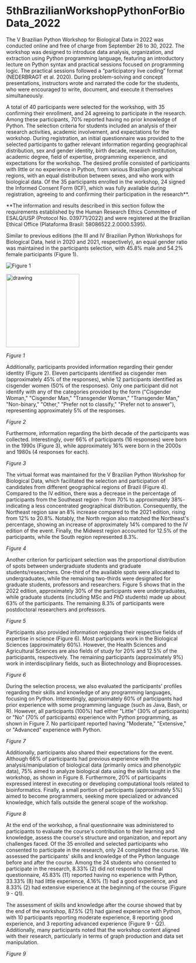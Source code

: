 # 5thBrazilianWorkshopPythonForBioData_2022

The V Brazilian Python Workshop for Biological Data in 2022 was conducted online and free of charge from September 26 to 30, 2022. The workshop was designed to introduce data analysis, organization, and extraction using Python programming language, featuring an introductory lecture on Python syntax and practical sessions focused on programming logic. The practical sessions followed a “participatory live coding” format (NEDERBRAGT et al. 2020). During problem-solving and concept presentations, instructors wrote and narrated the code for the students, who were encouraged to write, document, and execute it themselves simultaneously.

A total of  40 participants were selected for the workshop, with 35 confirming their enrollment, and 24 agreeing to participate in the research. Among these participants, 70% reported having no prior knowledge of Python. The selection criteria for students included an analysis of their research activities, academic involvement, and expectations for the workshop.
During registration, an initial questionnaire was provided to the selected participants to gather relevant information regarding geographical distribution, sex and gender identity, birth decade, research institution, academic degree, field of expertise, programming experience, and expectations for the workshop. The desired profile consisted of participants with little or no experience in Python, from various Brazilian geographical regions, with an equal distribution between sexes, and who work with biological data. Of the 35 participants enrolled in the workshop, 24 signed the Informed Consent Form (ICF), which was fully available during registration, agreeing to and confirming their participation in the research**.

**The information and results described in this section follow the requirements established by the Human Research Ethics Committee of ESALQ/USP (Protocol No. 039771/2022) and were registered at the Brazilian Ethical Office (Plataforma Brasil: 58086522.2.0000.5395).

Similar to previous editions (the III and IV Brazilian Python Workshops for Biological Data, held in 2020 and 2021, respectively), an equal gender ratio was maintained in the participants selection, with 45.8% male and 54.2% female participants (Figure 1).

![Figure 1](https://github.com/brazilpythonws/wpbd_update_2021_2022/blob/f62a3d41c06487d7a7ac3280135f649184df79fd/5th_Edition_WPDB_2022/Charts/Fig1.%20Gender.jpg)


<img src="https://github.com/brazilpythonws/wpbd_update_2021_2022/blob/f62a3d41c06487d7a7ac3280135f649184df79fd/5th_Edition_WPDB_2022/Charts/Fig1.%20Gender.jpg" alt="drawing" width="200"/>

*Figure 1*


Additionally, participants provided information regarding their gender identity (Figure 2). Eleven participants identified as cisgender men (approximately 45% of the responses), while 12 participants identified as cisgender women (50% of the responses). Only one participant did not identify with any of the categories provided by the form ("Cisgender Woman," "Cisgender Man," "Transgender Woman," "Transgender Man," "Non-binary," "Other," "Prefer not to classify," "Prefer not to answer"), representing approximately 5% of the responses.

*Figure 2*

Furthermore, information regarding the birth decade of the participants was collected. Interestingly, over 66% of participants (16 responses) were born in the 1990s (Figure 3), while approximately 16% were born in the 2000s and 1980s (4 responses for each).

*Figure 3*

The virtual format was maintained for the V Brazilian Python Workshop for Biological Data, which facilitated the selection and participation of candidates from different geographical regions of Brazil (Figure 4). Compared to the IV edition, there was a decrease in the percentage of participants from the Southeast region - from 70% to approximately 38%- indicating a less concentrated geographical distribution. Consequently, the Northeast region saw an 8% increase compared to the 2021 edition, rising from 12% to 20.8%. Notably, the North region also matched the Northeast's percentage, showing an increase of approximately 14% compared to the IV edition of the event. Finally, the Midwest region accounted for 12.5% of the participants, while the South region represented 8.3%.

*Figure 4*

Another criterion for participant selection was the proportional distribution of spots between undergraduate students and graduate students/researchers. One-third of the available spots were allocated to undergraduates, while the remaining two-thirds were designated for graduate students, professors and researchers. Figure 5 shows that in the 2022 edition, approximately 30% of the participants were undergraduates, while graduate students (including MSc and PhD students) made up about 63% of the participants. The remaining 8.3% of participants were postdoctoral researchers and professors.

*Figure 5*

Participants also provided information regarding their respective fields of expertise in science (Figure 6). Most participants work in the Biological Sciences (approximately 60%). However, the Health Sciences and Agricultural Sciences are also fields of study for 20% and 12.5% of the participants, respectively. The remaining participants (approximately 9%) work in interdisciplinary fields, such as Biotechnology and Bioprocesses.

*Figure 6*

During the selection process, we also evaluated the participants' profiles regarding their skills and knowledge of any programming languages, focusing on Python. Interestingly, approximately 60% of participants had prior experience with some programming language (such as Java, Bash, or R). However, all participants (100%) had either "Little" (30% of participants) or "No" (70% of participants) experience with Python programming, as shown in Figure 7. No participant reported having "Moderate," "Extensive," or "Advanced" experience with Python.

*Figure 7*

Additionally, participants also shared their expectations for the event. Although 66% of participants had previous experience with the analysis/manipulation of biological data (primarily omics and phenotypic data), 75% aimed to analyze biological data using the skills taught in the workshop, as shown in Figure 8. Furthermore, 20% of participants expressed interest in executing or developing computational tools related to bioinformatics. Finally, a small portion of participants (approximately 5%) aimed to become programmers, seeking more specialized or advanced knowledge, which falls outside the general scope of the workshop.

*Figure 8*

At the end of the workshop, a final questionnaire was administered to participants to evaluate the course's contribution to their learning and knowledge, assess the course's structure and organization, and report any challenges faced. Of the 35 enrolled and selected participants who consented to participate in the research, only 24 completed the course.
We assessed the participants' skills and knowledge of the Python language before and after the course. Among the 24 students who consented to participate in the research, 8.33% (2) did not respond to the final questionnaire, 45.83% (11) reported having no experience with Python, 33.33% (8) had little experience, 4.16% (1) had a good experience, and 8.33% (2) had extensive experience at the beginning of the course (Figure 9 - Q1). 

The assessment of skills and knowledge after the course showed that by the end of the workshop, 87.5% (21) had gained experience with Python, with 10 participants reporting moderate experience, 8 reporting good experience, and 3 reporting advanced experience (Figure 9 - Q2). Additionally, many participants noted that the workshop content aligned with their research, particularly in terms of graph production and data set manipulation.

*Figure 9*
